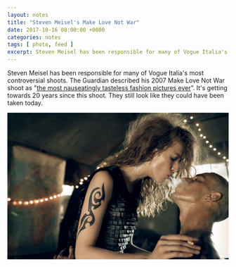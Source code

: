 ```yaml
---
layout: notes
title: "Steven Meisel's Make Love Not War"
date: 2017-10-16 08:00:00 +0000
categories: notes
tags: [ photo, feed ]
excerpt: Steven Meisel has been responsible for many of Vogue Italia's most controversial shoots. The Guardian described his 2007 Make Love Not War shoot as "the most nauseatingly tasteless fashion pictures ever”.
---
```


Steven Meisel has been responsible for many of Vogue Italia's most controversial shoots. The Guardian described his 2007
Make Love Not War shoot
as "[the most nauseatingly tasteless fashion pictures ever](https://www.theguardian.com/lifeandstyle/2007/sep/24/fashion.photography)”.
It's getting towards 20 years since this shoot. They still look like they could have been taken today.

![Steven Meisel](/images/blog/why-i-love-this-picture/make-love-not-war.jpg)
